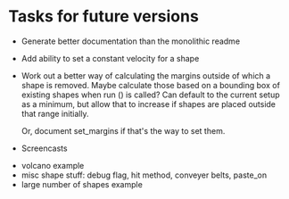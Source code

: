 # Tasks for future versions

* Generate better documentation than the monolithic readme

* Add ability to set a constant velocity for a shape

* Work out a better way of calculating the margins outside of which a shape is removed.
  Maybe calculate those based on a bounding box of existing shapes when run () is called?
  Can default to the current setup as a minimum, but allow that to increase if shapes are
  placed outside that range initially.

  Or, document set_margins if that's the way to set them.

* Screencasts
- volcano example
- misc shape stuff: debug flag, hit method, conveyer belts, paste_on
- large number of shapes example

